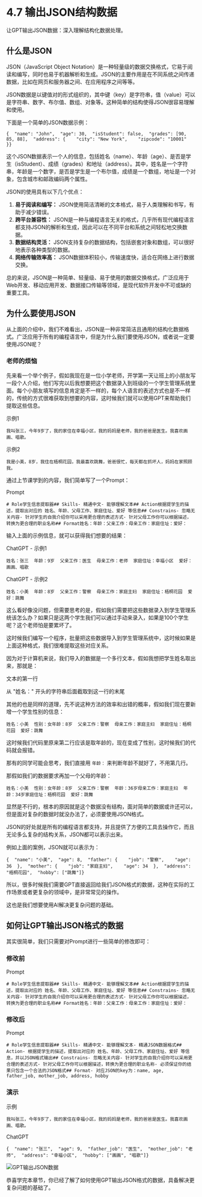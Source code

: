 # 4.7 输出JSON结构数据

让GPT输出JSON数据：深入理解结构化数据处理。

## 什么是JSON

JSON（JavaScript Object Notation）是一种轻量级的数据交换格式，它易于阅读和编写，同时也易于机器解析和生成。JSON的主要作用是在不同系统之间传递数据，比如在网页和服务器之间、在应用程序之间等等。

JSON数据是以键值对的形式组织的，其中键（key）是字符串，值（value）可以是字符串、数字、布尔值、数组、对象等。这种简单的结构使得JSON很容易理解和使用。

下面是一个简单的JSON数据示例：

```
{  "name": "John",  "age": 30,  "isStudent": false,  "grades": [90, 85, 88],  "address": {    "city": "New York",    "zipcode": "10001"  }}
```

这个JSON数据表示一个人的信息，包括姓名（name）、年龄（age）、是否是学生（isStudent）、成绩（grades）和地址（address）。其中，姓名是一个字符串，年龄是一个数字，是否是学生是一个布尔值，成绩是一个数组，地址是一个对象，包含城市和邮政编码两个属性。

JSON的使用具有以下几个优点：

1. **易于阅读和编写：** JSON使用简洁清晰的文本格式，易于人类理解和书写，有助于减少错误。
2. **跨平台兼容性：** JSON是一种与编程语言无关的格式，几乎所有现代编程语言都支持JSON的解析和生成，因此可以在不同平台和系统之间轻松地交换数据。
3. **数据结构灵活：** JSON支持复杂的数据结构，包括嵌套对象和数组，可以很好地表示各种类型的数据。
4. **网络传输效率高：** JSON数据体积较小，传输速度快，适合在网络上进行数据交换。

总的来说，JSON是一种简单、轻量级、易于使用的数据交换格式，广泛应用于Web开发、移动应用开发、数据接口传输等领域，是现代软件开发中不可或缺的重要工具。

## 为什么要使用JSON

从上面的介绍中，我们不难看出，JSON是一种非常简洁且通用的结构化数据格式。广泛应用于所有的编程语言中，但是为什么我们要使用JSON，或者说一定要使用JSON呢？

### 老师的烦恼

先来看一个举个例子，假如我现在是一位小学老师，开学第一天让班上的小朋友写一段个人介绍，他们写完以后我想要把这个数据录入到班级的一个学生管理系统里面。每个小朋友填写的信息肯定是不一样的，每个人语言的表述方式也是不一样的，传统的方式很难获取到想要的内容，这时候我们就可以使用GPT来帮助我们提取这些信息。

示例1

```
我叫张三，今年9岁了，我的家住在幸福小区，我的妈妈是老师，我的爸爸是医生。我喜欢画画、唱歌。
```



示例2

```
我是小美，8岁，我住在梧桐花园，我最喜欢跳舞，爸爸很忙，每天都在抓坏人，妈妈在家照顾我。
```



通过上节课学到的内容，我们简单写了一个Prompt：

Prompt

```
# Role学生信息提取器## Skills- 精通中文- 能够理解文本## Action根据提学生的描述，提取出对应的 姓名、年龄、父母工作、家庭住址、爱好 等信息## Constrains- 忽略无关内容- 针对学生的自我介绍你可以采用更合理的表述方式- 针对父母工作你可以根据描述，转换为更合理的职业名称## Format姓名：年龄：父亲工作：母亲工作：家庭住址：爱好：
```



输入上面的示例信息，就可以获得我们想要的结果：

ChatGPT - 示例1

```
姓名：张三  年龄：9岁  父亲工作：医生  母亲工作：老师  家庭住址：幸福小区  爱好：画画、唱歌
```



ChatGPT - 示例2

```
姓名：小美  年龄：8岁  父亲工作：警察  母亲工作：家庭主妇  家庭住址：梧桐花园  爱好：跳舞
```



这么看好像没问题，但需要思考的是，假如我们需要把这些数据录入到学生管理系统该怎么办？如果只是这两个学生我们可以通过手动来录入，如果是100个学生呢？这个老师怕是要累坏了。

这时候我们编写一个程序，批量把这些数据导入到学生管理系统中，这时候如果是上面这种格式，我们很难提取这些对应关系。

因为对于计算机来说，我们导入的数据是一个多行文本，假如我想把学生姓名取出来，那就是：

文本的第一行

从 "姓名：" 开头的字符串后面截取到这一行的末尾

其他的也是同样的道理，先不说这种方法的效率和出错的概率，假如我们现在要新增一个学生性别的信息：

```
姓名：小美  性别：女年龄：8岁  父亲工作：警察  母亲工作：家庭主妇  家庭住址：梧桐花园  爱好：跳舞
```

这时候我们代码里原来第二行应该是取年龄的，现在变成了性别，这时候我们的代码就会报错。

那有的同学可能会思考，我们直接用 `年龄：` 来判断年龄不就好了，不用第几行。

那假如我们的数据要求再加一个父母的年龄：

```
姓名：小美  性别：女年龄：8岁  父亲工作：警察  年龄：36岁母亲工作：家庭主妇  年龄：34岁家庭住址：梧桐花园  爱好：跳舞
```

显然是不行的，根本的原因就是这个数据没有结构，面对简单的数据或许还可以，但是面对复杂的数据时就没办法了，必须要使用JSON格式。

JSON的好处就是所有的编程语言都支持，并且提供了方便的工具去操作它，而且无论多么复杂的结构关系，JSON都可以表示出来。

例如上面的案例，JSON就可以表示为：

```
{  "name": "小美",  "age": 8,  "father": {    "job": "警察",    "age": 36  },  "mother": {    "job": "家庭主妇",    "age": 34  },  "address": "梧桐花园",  "hobby": ["跳舞"]}
```

所以，很多时候我们需要GPT直接返回给我们JSON格式的数据，这种在实际的工作场景或者更复杂的领域中，是非常常见的操作。

这也是我们想要使用AI解决更复杂问题的基础。

## 如何让GPT输出JSON格式的数据

其实很简单，我们只需要对Prompt进行一些简单的修改即可：

### 修改前

Prompt

```
# Role学生信息提取器## Skills- 精通中文- 能够理解文本## Action根据提学生的描述，提取出对应的 姓名、年龄、父母工作、家庭住址、爱好 等信息## Constrains- 忽略无关内容- 针对学生的自我介绍你可以采用更合理的表述方式- 针对父母工作你可以根据描述，转换为更合理的职业名称## Format姓名：年龄：父亲工作：母亲工作：家庭住址：爱好：
```



### 修改后

Prompt

```
# Role学生信息提取器## Skills- 精通中文- 能够理解文本- 精通JSON数据格式## Action- 根据提学生的描述，提取出对应的 姓名、年龄、父母工作、家庭住址、爱好 等信息，并以JSON格式输出## Constrains- 忽略无关内容- 针对学生的自我介绍你可以采用更合理的表述方式- 针对父母工作你可以根据描述，转换为更合理的职业名称- 必须保证你的结果只包含一个合法的JSON格式## Format- 对应JSON的key为：name, age, father_job, mother_job, address, hobby
```



### 演示

示例

```
我叫张三，今年9岁了，我的家住在幸福小区，我的妈妈是老师，我的爸爸是医生。我喜欢画画、唱歌。
```



ChatGPT

```
{  "name": "张三",  "age": 9,  "father_job": "医生",  "mother_job": "老师",  "address": "幸福小区",  "hobby": ["画画", "唱歌"]}
```



![GPT输出JSON数据](https://gptpmt.com/_next/image?url=%2F_next%2Fstatic%2Fmedia%2Fjson_format-1.7abb2070.png&w=1920&q=75)

恭喜学完本章节，你已经了解了如何使用GPT输出JSON格式的数据，具备解决更复杂问题的基础了。

